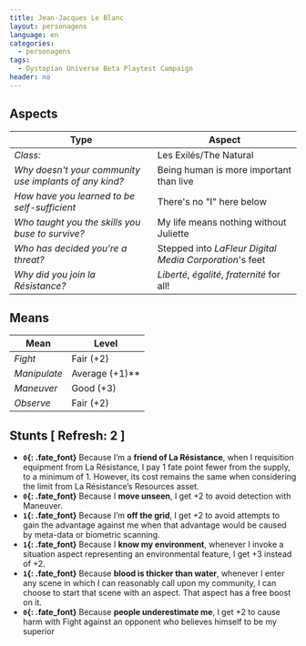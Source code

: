 ```yaml
---
title: Jean-Jacques Le Blanc
layout: personagens
language: en
categories:
  - personagens
tags:
  - Dystopian Universe Beta Playtest Campaign
header: no
---
```


## Aspects

| __Type__                                               |   __Aspect__                                                |
|--------------------------------------------------------|---------------------------------------------------------------|
| _Class:_                                               | Les Exilés/The Natural                                        |
| _Why doesn't your community use implants of any kind?_ | Being human is more important than live       |
| _How have you learned to be self-sufficient_           | There's no "I" here below    |
| _Who taught you the skills you buse to survive?_       | My life means nothing without Juliette |
| _Who has decided you're a threat?_                     | Stepped into _LaFleur Digital Media Corporation_'s feet |
| _Why did you join la Résistance?_                      | _Liberté_, _égalité_, _fraternité_ for all! |

## Means

| __Mean__     | __Level__    |
|--------------|--------------|
| _Fight_      | Fair (+2) |
| _Manipulate_ | Average (+1)** |
| _Maneuver_   | Good (+3) |
| _Observe_    | Fair (+2) |

## Stunts [ Refresh: 2 ]

+ __`0`{: .fate_font}__  Because I’m a __friend of La Résistance__, when I requisition equipment from La Résistance, I pay 1 fate point fewer from the supply, to a minimum of 1. However, its cost remains the same when considering the limit from La Résistance’s Resources asset.
+ __`0`{: .fate_font}__  Because I __move unseen__, I get +2 to avoid detection with Maneuver.
+ __`1`{: .fate_font}__  Because I’m __off the grid__, I get +2 to avoid attempts to gain the advantage against me when that advantage would be caused by meta-data or biometric scanning.
+ __`1`{: .fate_font}__  Because I __know my environment__, whenever I invoke a situation aspect representing an environmental feature, I get +3 instead of +2.
+ __`1`{: .fate_font}__  Because __blood is thicker than water__, whenever I enter any scene in which I can reasonably call upon my community, I can choose to start that scene with an aspect. That aspect has a free boost on it.
+ __`0`{: .fate_font}__ Because __people underestimate me__, I get +2 to cause harm with Fight against an opponent who believes himself to be my superior

